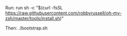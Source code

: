 Run:
run sh -c "$(curl -fsSL https://raw.githubusercontent.com/robbyrussell/oh-my-zsh/master/tools/install.sh)"

Then:
./bootstrap.sh
